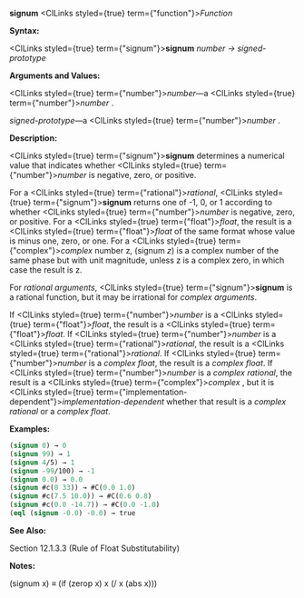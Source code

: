 **signum** <ClLinks styled={true} term={"function"}><i>Function</i></ClLinks> 



**Syntax:** 



<ClLinks styled={true} term={"signum"}><b>signum</b></ClLinks> *number → signed-prototype* 



**Arguments and Values:** 



<ClLinks styled={true} term={"number"}><i>number</i></ClLinks>—a <ClLinks styled={true} term={"number"}><i>number</i></ClLinks> . 



*signed-prototype*—a <ClLinks styled={true} term={"number"}><i>number</i></ClLinks> . 



**Description:** 



<ClLinks styled={true} term={"signum"}><b>signum</b></ClLinks> determines a numerical value that indicates whether <ClLinks styled={true} term={"number"}><i>number</i></ClLinks> is negative, zero, or positive. 



For a <ClLinks styled={true} term={"rational"}><i>rational</i></ClLinks>, <ClLinks styled={true} term={"signum"}><b>signum</b></ClLinks> returns one of -1, 0, or 1 according to whether <ClLinks styled={true} term={"number"}><i>number</i></ClLinks> is negative, zero, or positive. For a <ClLinks styled={true} term={"float"}><i>float</i></ClLinks>, the result is a <ClLinks styled={true} term={"float"}><i>float</i></ClLinks> of the same format whose value is minus one, zero, or one. For a <ClLinks styled={true} term={"complex"}><i>complex</i></ClLinks> number z, (signum *z*) is a complex number of the same phase but with unit magnitude, unless z is a complex zero, in which case the result is z. 



For *rational arguments*, <ClLinks styled={true} term={"signum"}><b>signum</b></ClLinks> is a rational function, but it may be irrational for *complex arguments*. 



If <ClLinks styled={true} term={"number"}><i>number</i></ClLinks> is a <ClLinks styled={true} term={"float"}><i>float</i></ClLinks>, the result is a <ClLinks styled={true} term={"float"}><i>float</i></ClLinks>. If <ClLinks styled={true} term={"number"}><i>number</i></ClLinks> is a <ClLinks styled={true} term={"rational"}><i>rational</i></ClLinks>, the result is a <ClLinks styled={true} term={"rational"}><i>rational</i></ClLinks>. If <ClLinks styled={true} term={"number"}><i>number</i></ClLinks> is a *complex float*, the result is a *complex float*. If <ClLinks styled={true} term={"number"}><i>number</i></ClLinks> is a *complex rational*, the result is a <ClLinks styled={true} term={"complex"}><i>complex</i></ClLinks> , but it is <ClLinks styled={true} term={"implementation-dependent"}><i>implementation-dependent</i></ClLinks> whether that result is a *complex rational* or a *complex float*. 



**Examples:**
```lisp
(signum 0) → 0 
(signum 99) → 1 
(signum 4/5) → 1 
(signum -99/100) → -1 
(signum 0.0) → 0.0 
(signum #c(0 33)) → #C(0.0 1.0) 
(signum #c(7.5 10.0)) → #C(0.6 0.8) 
(signum #c(0.0 -14.7)) → #C(0.0 -1.0) 
(eql (signum -0.0) -0.0) → true 


```
**See Also:** 



Section 12.1.3.3 (Rule of Float Substitutability) 



**Notes:** 



(signum x) *≡* (if (zerop x) x (/ x (abs x))) 



